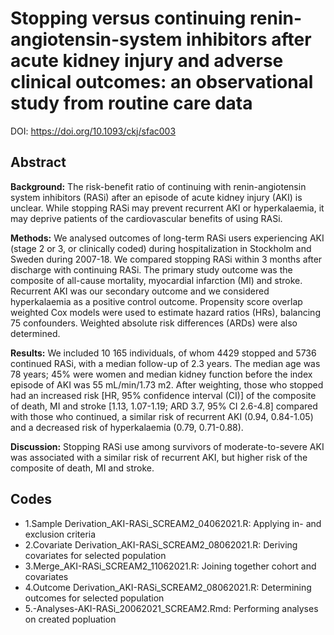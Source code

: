 # Stopping versus continuing renin-angiotensin-system inhibitors after acute kidney injury and adverse clinical outcomes: an observational study from routine care data 
DOI: https://doi.org/10.1093/ckj/sfac003

## Abstract
**Background:** The risk-benefit ratio of continuing with renin-angiotensin system inhibitors (RASi) after an episode of acute kidney injury (AKI) is unclear. While stopping RASi may prevent recurrent AKI or hyperkalaemia, it may deprive patients of the cardiovascular benefits of using RASi.

**Methods:** We analysed outcomes of long-term RASi users experiencing AKI (stage 2 or 3, or clinically coded) during hospitalization in Stockholm and Sweden during 2007-18. We compared stopping RASi within 3 months after discharge with continuing RASi. The primary study outcome was the composite of all-cause mortality, myocardial infarction (MI) and stroke. Recurrent AKI was our secondary outcome and we considered hyperkalaemia as a positive control outcome. Propensity score overlap weighted Cox models were used to estimate hazard ratios (HRs), balancing 75 confounders. Weighted absolute risk differences (ARDs) were also determined.

**Results:** We included 10 165 individuals, of whom 4429 stopped and 5736 continued RASi, with a median follow-up of 2.3 years. The median age was 78 years; 45% were women and median kidney function before the index episode of AKI was 55 mL/min/1.73 m2. After weighting, those who stopped had an increased risk [HR, 95% confidence interval (CI)] of the composite of death, MI and stroke [1.13, 1.07-1.19; ARD 3.7, 95% CI 2.6-4.8] compared with those who continued, a similar risk of recurrent AKI (0.94, 0.84-1.05) and a decreased risk of hyperkalaemia (0.79, 0.71-0.88).

**Discussion:** Stopping RASi use among survivors of moderate-to-severe AKI was associated with a similar risk of recurrent AKI, but higher risk of the composite of death, MI and stroke.

## Codes
- 1.Sample Derivation_AKI-RASi_SCREAM2_04062021.R: Applying in- and exclusion criteria
- 2.Covariate Derivation_AKI-RASi_SCREAM2_08062021.R: Deriving covariates for selected population
- 3.Merge_AKI-RASi_SCREAM2_11062021.R: Joining together cohort and covariates
- 4.Outcome Derivation_AKI-RASi_SCREAM2_08062021.R: Determining outcomes for selected population
- 5.-Analyses-AKI-RASi_20062021_SCREAM2.Rmd: Performing analyses on created popluation
